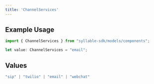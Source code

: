 ```yaml
---
title: 'ChannelServices'
---
```


## Example Usage

```typescript
import { ChannelServices } from "syllable-sdk/models/components";

let value: ChannelServices = "email";
```

## Values

```typescript
"sip" | "twilio" | "email" | "webchat"
```
